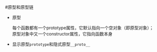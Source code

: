 #原型和原型链
- 原型

    每个函数都有一个prototype属性，它默认指向一个空对象（即原型对象）；
原型对象中又一个constructor属性，它指向函数本身

- 显示原型`prototype`和隐式原型`__proto__`
